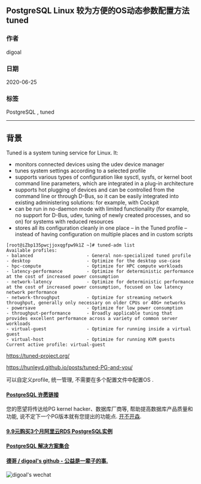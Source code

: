 ## PostgreSQL Linux 较为方便的OS动态参数配置方法 tuned   
        
### 作者        
digoal        
        
### 日期        
2020-06-25        
        
### 标签        
PostgreSQL , tuned   
        
----        
        
## 背景        
Tuned is a system tuning service for Linux. It:  
- monitors connected devices using the udev device manager  
- tunes system settings according to a selected profile  
- supports various types of configuration like sysctl, sysfs, or kernel boot command line parameters, which are integrated in a plug-in architecture  
- supports hot plugging of devices and can be controlled from the command line or through D-Bus, so it can be easily integrated into existing administering solutions: for example, with Cockpit  
- can be run in no-daemon mode with limited functionality (for example, no support for D-Bus, udev, tuning of newly created processes, and so on) for systems with reduced resources  
- stores all its configuration cleanly in one place – in the Tuned profile – instead of having configuration on multiple places and in custom scripts  
  
```  
[root@iZbp135pwcjjoxqgfpw9k1Z ~]# tuned-adm list  
Available profiles:  
- balanced                    - General non-specialized tuned profile  
- desktop                     - Optimize for the desktop use-case  
- hpc-compute                 - Optimize for HPC compute workloads  
- latency-performance         - Optimize for deterministic performance at the cost of increased power consumption  
- network-latency             - Optimize for deterministic performance at the cost of increased power consumption, focused on low latency network performance  
- network-throughput          - Optimize for streaming network throughput, generally only necessary on older CPUs or 40G+ networks  
- powersave                   - Optimize for low power consumption  
- throughput-performance      - Broadly applicable tuning that provides excellent performance across a variety of common server workloads  
- virtual-guest               - Optimize for running inside a virtual guest  
- virtual-host                - Optimize for running KVM guests  
Current active profile: virtual-guest  
```  
  
https://tuned-project.org/  
  
https://hunleyd.github.io/posts/tuned-PG-and-you/  
  
可以自定义profile, 统一管理, 不需要在多个配置文件中配置OS .    
    
  
  
  
  
  
  
  
  
  
  
  
  
  
  
  
  
  
  
  
  
  
  
  
  
  
  
  
  
  
  
  
  
  
  
  
  
  
  
  
  
  
  
  
#### [PostgreSQL 许愿链接](https://github.com/digoal/blog/issues/76 "269ac3d1c492e938c0191101c7238216")
您的愿望将传达给PG kernel hacker、数据库厂商等, 帮助提高数据库产品质量和功能, 说不定下一个PG版本就有您提出的功能点. [开不开森](https://github.com/digoal/blog/issues/76 "269ac3d1c492e938c0191101c7238216").  
  
  
#### [9.9元购买3个月阿里云RDS PostgreSQL实例](https://www.aliyun.com/database/postgresqlactivity "57258f76c37864c6e6d23383d05714ea")
  
  
#### [PostgreSQL 解决方案集合](https://yq.aliyun.com/topic/118 "40cff096e9ed7122c512b35d8561d9c8")
  
  
#### [德哥 / digoal's github - 公益是一辈子的事.](https://github.com/digoal/blog/blob/master/README.md "22709685feb7cab07d30f30387f0a9ae")
  
  
![digoal's wechat](../pic/digoal_weixin.jpg "f7ad92eeba24523fd47a6e1a0e691b59")
  
